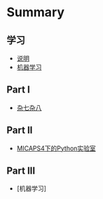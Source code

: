 # Summary

## 学习

* [说明](README.md)
* [机器学习](ji-qi-xue-xi.md)

## Part I

* [杂七杂八](/测试部分/SUMMARY.md)

## Part II

* [MICAPS4下的Python实验室](/M4Python/SUMMARY.md)

## Part III
* [机器学习]

